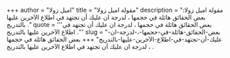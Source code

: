 +++
author = "اميل زولا"
title = "مقولة اميل زولا"
description = "مقولة اميل زولا: بعض الحقائق هائلة في حجمها ، لدرجة ان عليك أن تجتهد في اطلاع الآخرين عليها بالتدريج ."
quote = '''بعض الحقائق هائلة في حجمها ، لدرجة ان عليك أن تجتهد في اطلاع الآخرين عليها بالتدريج .'''
slug = "بعض-الحقائق-هائلة-في-حجمها-،-لدرجة-ان-عليك-أن-تجتهد-في-اطلاع-الآخرين-عليها-بالتدريج"
+++
بعض الحقائق هائلة في حجمها ، لدرجة ان عليك أن تجتهد في اطلاع الآخرين عليها بالتدريج .
